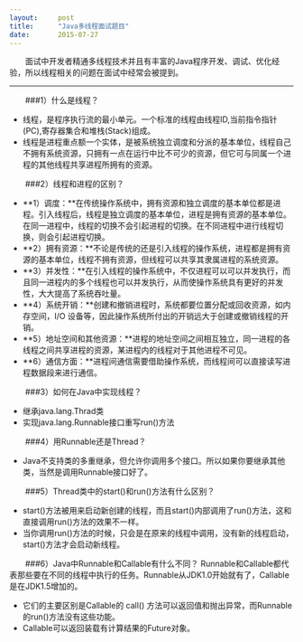 ```yaml
---
layout:     post
title:      "Java多线程面试题目"
date:       2015-07-27
---
```


<style type="text/css">
p{
	text-indent: 2em;
}
.post img {
  margin-bottom: 0rem;
}
</style>

<p class="intro">
	<span class="dropcap">面试中</span>开发者精通多线程技术并且有丰富的Java程序开发、调试、优化经验，所以线程相关的问题在面试中经常会被提到。
</p>

----------
###1）什么是线程？
* 线程，是程序执行流的最小单元。一个标准的线程由线程ID,当前指令指针(PC),寄存器集合和堆栈(Stack)组成。
* 线程是进程重点额一个实体，是被系统独立调度和分派的基本单位，线程自己不拥有系统资源，只拥有一点在运行中比不可少的资源，但它可与同属一个进程的其他线程共享进程所拥有的资源。

###2）线程和进程的区别？
* **1）调度：**在传统操作系统中，拥有资源和独立调度的基本单位都是进程。引入线程后，线程是独立调度的基本单位，进程是拥有资源的基本单位。在同一进程中，线程的切换不会引起进程的切换。在不同进程中进行线程切换，则会引起进程切换。
* **2）拥有资源：**不论是传统的还是引入线程的操作系统，进程都是拥有资源的基本单位，线程不拥有资源，但线程可以共享其隶属进程的系统资源。
* **3）并发性：**在引入线程的操作系统中，不仅进程可以可以并发执行，而且同一进程内的多个线程也可以并发执行，从而使操作系统具有更好的并发性，大大提高了系统吞吐量。
* **4）系统开销：**创建和撤销进程时，系统都要位置分配或回收资源，如内存空间，I/O 设备等，因此操作系统所付出的开销远大于创建或撤销线程的开销。
* **5）地址空间和其他资源：**进程的地址空间之间相互独立，同一进程的各线程之间共享进程的资源，某进程内的线程对于其他进程不可见。
* **6）通信方面：**进程间通信需要借助操作系统，而线程间可以直接读写进程数据段来进行通信。


###3）如何在Java中实现线程？
* 继承java.lang.Thrad类
* 实现java.lang.Runnable接口重写run()方法


###4）用Runnable还是Thread？
* Java不支持类的多重继承，但允许你调用多个接口。所以如果你要继承其他类，当然是调用Runnable接口好了。


###5）Thread类中的start()和run()方法有什么区别？
* start()方法被用来启动新创建的线程，而且start()内部调用了run()方法，这和直接调用run()方法的效果不一样。
* 当你调用run()方法的时候，只会是在原来的线程中调用，没有新的线程启动，start()方法才会启动新线程。


###6）Java中Runnable和Callable有什么不同？
Runnable和Callable都代表那些要在不同的线程中执行的任务。Runnable从JDK1.0开始就有了，Callable是在JDK1.5增加的。

* 它们的主要区别是Callable的 call() 方法可以返回值和抛出异常，而Runnable的run()方法没有这些功能。
* Callable可以返回装载有计算结果的Future对象。